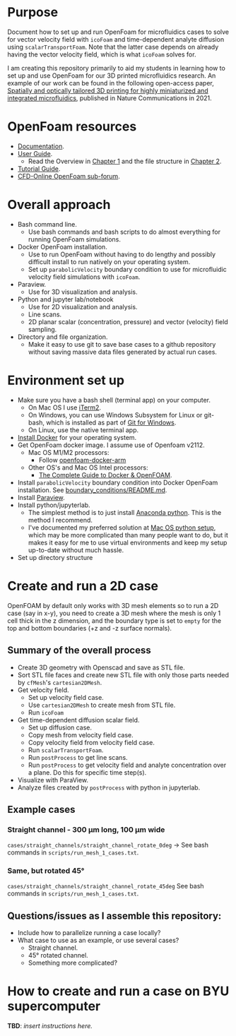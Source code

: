 # Purpose

Document how to set up and run OpenFoam for microfluidics cases to solve for vector velocity field with `icoFoam` and time-dependent analyte diffusion using `scalarTransportFoam`. Note that the latter case depends on already having the vector velocity field, which is what `icoFoam` solves for.

I am creating this repository primarily to aid my students in learning how to set up and use OpenFoam for our 3D printed microfluidics research. An example of our work can be found in the following open-access paper, [Spatially and optically tailored 3D printing for highly miniaturized and integrated microfluidics](https://www.nature.com/articles/s41467-021-25788-w), published in Nature Communications in 2021.

# OpenFoam resources

- [Documentation](https://www.openfoam.com/documentation/overview).
- [User Guide](https://www.openfoam.com/documentation/user-guide).
    - Read the Overview in [Chapter 1](https://www.openfoam.com/documentation/user-guide/1-introduction) and the file structure in [Chapter 2](https://www.openfoam.com/documentation/user-guide/2-openfoam-cases). 
- [Tutorial Guide](https://www.openfoam.com/documentation/tutorial-guide).
- [CFD-Online OpenFoam sub-forum](https://www.cfd-online.com/Forums/openfoam/).


# Overall approach

- Bash command line.
    - Use bash commands and bash scripts to do almost everything for running OpenFoam simulations.
- Docker OpenFoam installation.
    - Use to run OpenFoam without having to do lengthy and possibly difficult install to run natively on your operating system.
    - Set up `parabolicVelocity` boundary condition to use for microfluidic velocity field simulations with `icoFoam`.
- Paraview.
    - Use for 3D visualization and analysis.
- Python and jupyter lab/notebook
    - Use for 2D visualization and analysis.
    - Line scans.
    - 2D planar scalar (concentration, pressure) and vector (velocity) field sampling.
- Directory and file organization.
    - Make it easy to use git to save base cases to a github repository without saving massive data files generated by actual run cases.


# Environment set up

- Make sure you have a bash shell (terminal app) on your computer.
    - On Mac OS I use [iTerm2](https://iterm2.com).
    - On Windows, you can use Windows Subsystem for Linux or git-bash, which is installed as part of [Git for Windows](https://gitforwindows.org).
    - On Linux, use the native terminal app.
- [Install Docker](https://docs.docker.com/get-docker/) for your operating system.
- Get OpenFoam docker image. I assume use of Openfoam v2112.
    - Mac OS M1/M2 processors:
        - Follow [openfoam-docker-arm](https://github.com/gerlero/openfoam-docker-arm)
    - Other OS's and Mac OS Intel processors:
        - [The Complete Guide to Docker & OpenFOAM](https://www.cfdengine.com/blog/how-to-install-openfoam-anywhere-with-docker/).
- Install `parabolicVelocity` boundary condition into Docker OpenFoam installation. See [boundary_conditions/README.md](boundary_conditions/README.md).
- Install [Paraview](https://www.paraview.org/).
- Install python/jupyterlab.
    - The simplest method is to just install [Anaconda python](https://www.anaconda.com/products/distribution). This is the method I recommend.
    - I've documented my preferred solution at [Mac OS python setup](https://github.com/gregnordin/python_setup_macbook), which may be more complicated than many people want to do, but it makes it easy for me to use virtual environments and keep my setup up-to-date without much hassle.
- Set up directory structure
    
    
# Create and run a 2D case

OpenFOAM by default only works with 3D mesh elements so to run a 2D case (say in x-y), you need to create a 3D mesh where the mesh is only 1 cell thick in the z dimension, and the boundary type is set to `empty` for the top and bottom boundaries (+z and -z surface normals).

## Summary of the overall process

- Create 3D geometry with Openscad and save as STL file.
- Sort STL file faces and create new STL file with only those parts needed by `cfMesh`'s `cartesian2DMesh`.
- Get velocity field.
    - Set up velocity field case.
    - Use `cartesian2DMesh` to create mesh from STL file.
    - Run `icoFoam`
- Get time-dependent diffusion scalar field.
    - Set up diffusion case.
    - Copy mesh from velocity field case.
    - Copy velocity field from velocity field case.
    - Run `scalarTransportFoam`.
    - Run `postProcess` to get line scans.
    - Run `postProcess` to get velocity field and analyte concentration over a plane. Do this for specific time step(s).
- Visualize with ParaView.
- Analyze files created by `postProcess` with python in jupyterlab.

## Example cases

### Straight channel - 300 &mu;m long, 100 &mu;m wide

`cases/straight_channels/straight_channel_rotate_0deg` &rarr; See bash commands in `scripts/run_mesh_1_cases.txt`.

### Same, but rotated 45&deg;

`cases/straight_channels/straight_channel_rotate_45deg` See bash commands in `scripts/run_mesh_1_cases.txt`.


## Questions/issues as I assemble this repository:

- Include how to parallelize running a case locally?
- What case to use as an example, or use several cases?
    - Straight channel.
    - 45&deg; rotated channel.
    - Something more complicated?

# How to create and run a case on BYU supercomputer

**TBD**: *insert instructions here.*
